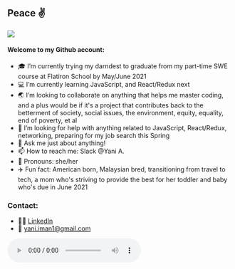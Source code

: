 ## Peace :v:

<!--**yani82/yani82** is a ✨ _special_ ✨ repository because its `README.md` (this file) appears on your GitHub profile.--> 
![](https://media.giphy.com/media/vIGwkHlazI3Jqsp5aE/giphy.gif)

#### Welcome to my Github account:

- :mortar_board: I’m currently trying my darndest to graduate from my part-time SWE course at Flatiron School by May/June 2021 
- :computer: I’m currently learning JavaScript, and React/Redux next
- :earth_asia: I’m looking to collaborate on anything that helps me master coding, and a plus would be if it's a project that contributes back to the betterment of society, social issues, the environment, equity, equality, end of poverty, et al 
- 🤔 I’m looking for help with anything related to JavaScript, React/Redux, networking, preparing for my job search this Spring 
- 💬 Ask me just about anything! 
- 📫 How to reach me: Slack @Yani A. 
- :hibiscus: Pronouns: she/her
- :airplane: Fun fact: American born, Malaysian bred, transitioning from travel to tech, a mom who's striving to provide the best for her toddler and baby who's due in June 2021 

### Contact: 
- 💁🏽 [LinkedIn](https://www.linkedin.com/in/nuryaniiman/) <br/>
- 📧 yani.iman1@gmail.com

<audio controls>
         <source src = "/play whoomp" type = "audio">
</audio>
